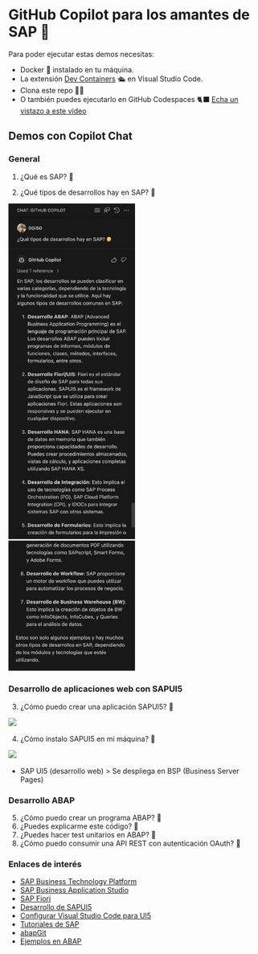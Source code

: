 
# GitHub Copilot para los amantes de SAP 💙

Para poder ejecutar estas demos necesitas:

- Docker 🐋 instalado en tu máquina.
- La extensión [Dev Containers](https://marketplace.visualstudio.com/items?itemName=ms-vscode-remote.remote-containers) 🛳️ en Visual Studio Code.
- Clona este repo 👩‍💻
- O también puedes ejecutarlo en GitHub Codespaces 🐈‍⬛ [Echa un vistazo a este vídeo](https://www.youtube.com/watch?v=0qKG37C8sb8)

## Demos con Copilot Chat

### General

1. ¿Qué es SAP? 🤔

2. ¿Qué tipos de desarrollos hay en SAP? 🤔

<img src="images/GH opilot Chat - Tipos de desarrollo en SAP - Parte 1.png" width="50%">

<img src="images/GH opilot Chat - Tipos de desarrollo en SAP - Parte 2.png" width="50%">

### Desarrollo de aplicaciones web con SAPUI5

3. ¿Cómo puedo crear una aplicación SAPUI5? 🤔

<img src="images/GH Copilot Chat - Cómo crear una app SAPUI5.png" width="50%">

4. ¿Cómo instalo SAPUI5 en mi máquina? 🤔

<img src="images/GH Copilot Chat - Cómo instalar la CLI de SAPUI5.png" width="50%">

- SAP UI5 (desarrollo web) > Se despliega en BSP (Business Server Pages)

### Desarrollo ABAP

5. ¿Cómo puedo crear un programa ABAP? 🤔
6. ¿Puedes explicarme este código? 🤔
7. ¿Puedes hacer test unitarios en ABAP? 🤔
8. ¿Cómo puedo consumir una API REST con autenticación OAuth? 🤔

### Enlaces de interés
- [SAP Business Technology Platform](https://www.sap.com/products/business-technology-platform.html)
- [SAP Business Application Studio](https://www.sap.com/products/business-application-studio.html)
- [SAP Fiori](https://www.sap.com/products/fiori.html)
- [Desarrollo de SAPUI5](https://blogs.sap.com/2023/11/02/sapui5-development-with-sap-build-code/)
- [Configurar Visual Studio Code para UI5](https://blogs.sap.com/2021/02/03/setting-up-visual-studio-code-for-ui5-development/)
- [Tutoriales de SAP](https://developers.sap.com/tutorial-navigator.html)
- [abapGit](https://github.com/abapGit/abapGit)
- [Ejemplos en ABAP](https://github.com/SAP-samples/abap-platform-rap-opensap/tree/main)